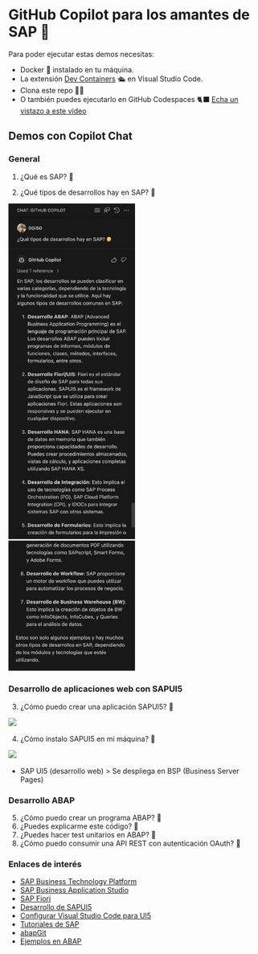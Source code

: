 
# GitHub Copilot para los amantes de SAP 💙

Para poder ejecutar estas demos necesitas:

- Docker 🐋 instalado en tu máquina.
- La extensión [Dev Containers](https://marketplace.visualstudio.com/items?itemName=ms-vscode-remote.remote-containers) 🛳️ en Visual Studio Code.
- Clona este repo 👩‍💻
- O también puedes ejecutarlo en GitHub Codespaces 🐈‍⬛ [Echa un vistazo a este vídeo](https://www.youtube.com/watch?v=0qKG37C8sb8)

## Demos con Copilot Chat

### General

1. ¿Qué es SAP? 🤔

2. ¿Qué tipos de desarrollos hay en SAP? 🤔

<img src="images/GH opilot Chat - Tipos de desarrollo en SAP - Parte 1.png" width="50%">

<img src="images/GH opilot Chat - Tipos de desarrollo en SAP - Parte 2.png" width="50%">

### Desarrollo de aplicaciones web con SAPUI5

3. ¿Cómo puedo crear una aplicación SAPUI5? 🤔

<img src="images/GH Copilot Chat - Cómo crear una app SAPUI5.png" width="50%">

4. ¿Cómo instalo SAPUI5 en mi máquina? 🤔

<img src="images/GH Copilot Chat - Cómo instalar la CLI de SAPUI5.png" width="50%">

- SAP UI5 (desarrollo web) > Se despliega en BSP (Business Server Pages)

### Desarrollo ABAP

5. ¿Cómo puedo crear un programa ABAP? 🤔
6. ¿Puedes explicarme este código? 🤔
7. ¿Puedes hacer test unitarios en ABAP? 🤔
8. ¿Cómo puedo consumir una API REST con autenticación OAuth? 🤔

### Enlaces de interés
- [SAP Business Technology Platform](https://www.sap.com/products/business-technology-platform.html)
- [SAP Business Application Studio](https://www.sap.com/products/business-application-studio.html)
- [SAP Fiori](https://www.sap.com/products/fiori.html)
- [Desarrollo de SAPUI5](https://blogs.sap.com/2023/11/02/sapui5-development-with-sap-build-code/)
- [Configurar Visual Studio Code para UI5](https://blogs.sap.com/2021/02/03/setting-up-visual-studio-code-for-ui5-development/)
- [Tutoriales de SAP](https://developers.sap.com/tutorial-navigator.html)
- [abapGit](https://github.com/abapGit/abapGit)
- [Ejemplos en ABAP](https://github.com/SAP-samples/abap-platform-rap-opensap/tree/main)